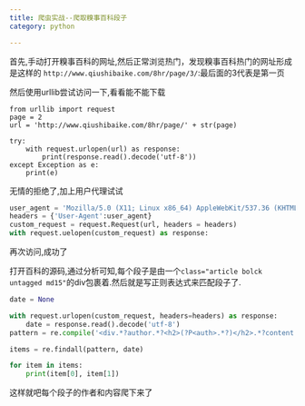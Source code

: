 ```yaml
---
title: 爬虫实战--爬取糗事百科段子
category: python

---
```


 首先,手动打开糗事百科的网址,然后正常浏览热门，发现糗事百科热门的网址形成是这样的
 `http://www.qiushibaike.com/8hr/page/3/`:最后面的3代表是第一页

然后使用urllib尝试访问一下,看看能不能下载

```python3
from urllib import request
page = 2
url = 'http://www.qiushibaike.com/8hr/page/' + str(page)

try:
    with request.urlopen(url) as response:
        print(response.read().decode('utf-8'))
except Exception as e:
    print(e)
```

无情的拒绝了,加上用户代理试试

```python
user_agent = 'Mozilla/5.0 (X11; Linux x86_64) AppleWebKit/537.36 (KHTML, like Gecko) Chrome/57.0.2987.133 Safari/537.36'
headers = {'User-Agent':user_agent}
custom_request = request.Request(url, headers = headers)
with request.uelopen(custom_request) as response:
```

再次访问,成功了


打开百科的源码,通过分析可知,每个段子是由一个`class="article bolck untagged md15"`的div包裹着.然后就是写正则表达式来匹配段子了.

```python
date = None

with request.urlopen(custom_request, headers=headers) as response:
    date = response.read().decode('utf-8')
pattern = re.compile('<div.*?author.*?<h2>(?P<auth>.*?)</h2>.*?content.*?<span>(?P<body>.*?)</span>(?P<img>.*?)stats.*?', re.S)

items = re.findall(pattern, date)

for item in items:
    print(item[0], item[1])

```
这样就吧每个段子的作者和内容爬下来了
